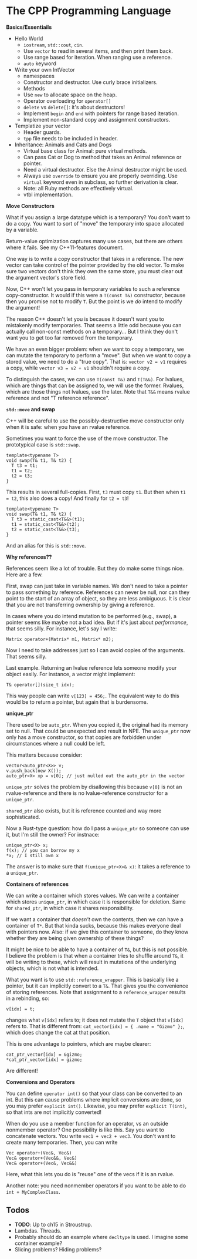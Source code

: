 # The CPP Programming Language

**Basics/Essentiails**

* Hello World
    * `iostream`, `std::cout`, `cin`.
    * Use `vector` to read in several items, and then print them back.
    * Use range based for iteration. When ranging use a reference.
    * `auto` keyword
* Write your own IntVector
    * namespaces
    * Constructor and destructor. Use curly brace initializers.
    * Methods
    * Use `new` to allocate space on the heap.
    * Operator overloading for `operator[]`
    * `delete` vs `delete[]`: it's about destructors!
    * Implement `begin` and `end` with pointers for range based
      iteration.
    * Implement non-standard copy and assignment constructors.
* Templatize your vector
    * Header guards.
    * `tpp` file needs to be included in header.
* Inheritance: Animals and Cats and Dogs
    * Virtual base class for Animal: pure virtual methods.
    * Can pass Cat or Dog to method that takes an Animal reference or
      pointer.
    * Need a virtual destructor. Else the Animal destructor might be
      used.
    * Always use `override` to ensure you are properly overriding. Use
      `virtual` keyword even in subclass, so further derivation is
      clear.
    * Note: all Ruby methods are effectively virtual.
    * vtbl implementation.

**Move Constructors**

What if you assign a large datatype which is a temporary? You don't
want to do a copy. You want to sort of "move" the temporary into space
allocated by a variable.

Return-value optimization captures many use cases, but there are
others where it fails. See my C++11-features document.

One way is to write a copy constructor that takes in a reference. The
new vector can take control of the pointer provided by the old
vector. To make sure two vectors don't think they own the same store,
you must clear out the argument vector's store field.

Now, C++ won't let you pass in temporary variables to such a reference
copy-constructor. It would if this were a `T(const T&)` constructor,
because then you promise not to modify `T`. But the point is we *do*
intend to modify the argument!

The reason C++ doesn't let you is because it doesn't want you to
mistakenly modify temporaries. That seems a little odd because you can
actually call non-const methods on a temporary... But I think they
don't want you to get too far removed from the temporary.

We have an even bigger problem: when we want to copy a temporary, we
can mutate the temporary to perform a "move". But when we want to copy
a stored value, we need to do a "true copy". That is: `vector v2 = v1`
requires a copy, while `vector v3 = v2 + v1` shouldn't require a copy.

To distinguish the cases, we can use `T(const T&)` and `T(T&&)`. For
lvalues, which are things that can be assigned to, we will use the
former. Rvalues, which are those things not lvalues, use the
later. Note that `T&&` means rvalue reference and not "T reference
reference".

**`std::move` and swap**

C++ will be careful to use the possibly-destructive move constructor
only when it is safe: when you have an rvalue reference.

Sometimes you want to force the use of the move constructor. The
prototypical case is `std::swap`.

    template<typename T>
    void swap(T& t1, T& t2) {
      T t3 = t1;
      t1 = t2;
      t2 = t3;
    }

This results in several full-copies. First, `t3` must copy `t1`. But
then when `t1 = t2`, this also does a copy! And finally for `t2 = t3`!

    template<typename T>
    void swap(T& t1, T& t2) {
      T t3 = static_cast<T&&>(t1);
      t1 = static_cast<T&&>(t2);
      t2 = static_cast<T&&>(t3);
    }

And an alias for this is `std::move`.

**Why references??**

References seem like a lot of trouble. But they do make some things
nice. Here are a few.

First, swap can just take in variable names. We don't need to take a
pointer to pass something by reference. References can never be null,
nor can they point to the start of an array of object, so they are
less ambiguous. It is clear that you are not transferring ownership by
giving a reference.

In cases where you do intend mutation to be performed (e.g., swap), a
pointer seems like maybe not a bad idea. But if it's just about
*performance*, that seems silly. For instance, let's say I write:

    Matrix operator+(Matrix* m1, Matrix* m2);

Now I need to take addresses just so I can avoid copies of the
arguments. That seems silly.

Last example. Returning an lvalue reference lets someone modify your
object easily. For instance, a vector might implement:

    T& operator[](size_t idx);

This way people can write `v[123] = 456;`. The equivalent way to do
this would be to return a pointer, but again that is burdensome.

**unique_ptr**

There used to be `auto_ptr`. When you copied it, the original had its
memory set to null. That could be unexpected and result in NPE. The
`unique_ptr` now only has a move constructor, so that copies are
forbidden under circumstances where a null could be left.

This matters because consider:

    vector<auto_ptr<X>> v;
    v.push_back(new X());
    auto_ptr<X> xp = v[0]; // just nulled out the auto_ptr in the vector

`unique_ptr` solves the problem by disallowing this because `v[0]` is
not an rvalue-reference and there is no lvalue-reference constructor
for a `unique_ptr`.

`shared_ptr` also exists, but it is reference counted and way more
sophisticated.

Now a Rust-type question: how do I pass a `unique_ptr` so someone can
use it, but I'm still the owner? For instnace:

    unique_ptr<X> x;
    f(x); // you can borrow my x
    *x; // I still own x

The answer is to make sure that `f(unique_ptr<X>& x)`: it takes a
reference to a `unique_ptr`.

**Containers of references**

We can write a container which stores values. We can write a container
which stores `unique_ptr`, in which case it is responsible for
deletion. Same for `shared_ptr`, in which case it shares
responsibility.

If we want a container that *doesn't* own the contents, then we can
have a container of `T*`. But that kinda sucks, because this makes
everyone deal with pointers now. Also: if we give this container to
someone, do they know whether they are being given ownership of these
things?

It might be nice to be able to have a container of `T&`, but this is
not possible. I believe the problem is that when a container tries to
shuffle around `T&`, it will be writing to these, which will result in
mutations of the underlying objects, which is not what is intended.

What you want is to use `std::reference_wrapper`. This is basically
like a pointer, but it can implicitly convert to a `T&`. That gives
you the convenience of storing references. Note that assignment to a
`reference_wrapper` results in a rebinding, so:

    v[idx] = t;

changes what `v[idx]` refers to; it does not mutate the `T` object
that `v[idx]` refers to. That is different from: `cat_vector[idx] = {
.name = "Gizmo" };`, which does change the cat at that position.

This is one advantage to pointers, which are maybe clearer:

    cat_ptr_vector[idx] = &gizmo;
    *cat_ptr_vector[idx] = gizmo;

Are different!

**Conversions and Operators**

You can define `operator int()` so that your class can be converted to
an int. But this can cause problems where implicit conversions are
done, so you may prefer `explicit int()`. Likewise, you may prefer
`explicit T(int)`, so that ints are not implicitly converted!

When do you use a member function for an operator, vs an outside
nonmember operator? One possibility is like this. Say you want to
concatenate vectors. You write `vec1 + vec2 + vec3`. You don't want to
create many temporaries. Then, you can write

    Vec operator+(Vec&, Vec&)
    Vec& operator+(Vec&&, Vec&)
    Vec& operator+(Vec&, Vec&&)

Here, what this lets you do is "reuse" one of the vecs if it is an
rvalue.

Another note: you need nonmember operators if you want to be able to
do `int + MyComplexClass`.

## Todos

* **TODO**: Up to ch15 in Stroustrup.
* Lambdas. Threads.
* Probably should do an example where `decltype` is used. I imagine
  some container example?
* Slicing problems? Hiding problems?
